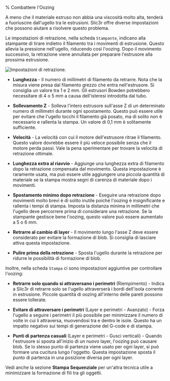 % Combattere l'Oozing

A meno che il materiale estruso non abbia una viscosità molto alta, tenderà a fuoriuscire dall'ugello tra le estrusioni. Slic3r offre diverse impostazioni che possono aiutare a risolvere questo problema.

Le impostazioni di retrazione, nella scheda `Stampante`, indicano alla stampante di tirare indietro il filamento tra i movimenti di estrusione. Questo allevia la pressione nell'ugello, riducendo così l'oozing. Dopo il movimento successivo, la retrazione viene annullata per preparare l'estrusore alla prossima estrusione.

![Impostazioni di retrazione.](images/retraction_settings.png "fig:")

-   **Lunghezza** - Il numero di millimetri di filamento da retrarre. Nota che la misura viene presa dal filamento grezzo che entra nell'estrusore. Si consiglia un valore tra 1 e 2 mm. Gli estrusori Bowden potrebbero necessitare di 4 o 5 mm a causa dell'isteresi introdotta dal tubo.

-   **Sollevamento Z** - Solleva l'intero estrusore sull'asse Z di un determinato numero di millimetri durante ogni spostamento. Questo può essere utile per evitare che l'ugello tocchi il filamento già posato, ma di solito non è necessario e rallenta la stampa. Un valore di 0,1 mm è solitamente sufficiente.

-   **Velocità** - La velocità con cui il motore dell'estrusore ritrae il filamento. Questo valore dovrebbe essere il più veloce possibile senza che il motore perda passi. Vale la pena sperimentare per trovare la velocità di retrazione ottimale.

-   **Lunghezza extra al riavvio** - Aggiunge una lunghezza extra di filamento dopo la retrazione compensata dal movimento. Questa impostazione è raramente usata, ma può essere utile aggiungere una piccola quantità di materiale se la stampa mostra segni di carenza di materiale dopo i movimenti.

-   **Spostamento minimo dopo retrazione** - Eseguire una retrazione dopo movimenti molto brevi è di solito inutile poiché l'oozing è insignificante e rallenta i tempi di stampa. Imposta la distanza minima in millimetri che l'ugello deve percorrere prima di considerare una retrazione. Se la stampante gestisce bene l'oozing, questo valore può essere aumentato a 5 o 6 mm.

-   **Retrarre al cambio di layer** - Il movimento lungo l'asse Z deve essere considerato per evitare la formazione di blob. Si consiglia di lasciare attiva questa impostazione.

-   **Pulire prima della retrazione** - Sposta l'ugello durante la retrazione per ridurre le possibilità di formazione di blob.

Inoltre, nella scheda `Stampa` ci sono impostazioni aggiuntive per controllare l'oozing:

-   **Retrarre solo quando si attraversano i perimetri** (Riempimento) - Indica a Slic3r di retrarre solo se l'ugello attraverserà i bordi dell'isola corrente in estrusione. Piccole quantità di oozing all'interno delle pareti possono essere tollerate.

-   **Evitare di attraversare i perimetri** (Layer e perimetri - Avanzato) - Forza l'ugello a seguire i perimetri il più possibile per minimizzare il numero di volte in cui li attraversa, muovendosi tra e dentro le isole. Questo ha un impatto negativo sui tempi di generazione del G-code e di stampa.

-   **Punti di partenza casuali** (Layer e perimetri - Gusci verticali) - Quando l'estrusore si sposta all'inizio di un nuovo layer, l'oozing può causare blob. Se lo stesso punto di partenza viene usato per ogni layer, si può formare una cucitura lungo l'oggetto. Questa impostazione sposta il punto di partenza in una posizione diversa per ogni layer.

Vedi anche la sezione **Stampa Sequenziale** per un'altra tecnica utile a minimizzare la formazione di fili tra gli oggetti.
